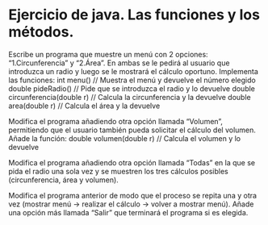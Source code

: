 # Ejercicio de java. Las funciones y los métodos. 

Escribe un programa que muestre un menú con 2 opciones: “1.Circunferencia” y “2.Área”.
En ambas se le pedirá al usuario que introduzca un radio y luego se le mostrará el cálculo oportuno. Implementa las funciones:
	int menu() // Muestra el menú y devuelve el número elegido
	double pideRadio() // Pide que se introduzca el radio y lo devuelve
	double circunferencia(double r) // Calcula la circunferencia y la devuelve
	double area(double r) // Calcula el área y la devuelve

Modifica el programa añadiendo otra opción llamada “Volumen”, permitiendo que el usuario también pueda solicitar el cálculo del volumen. Añade la función:
	double volumen(double r) // Calcula el volumen y lo devuelve

Modifica el programa añadiendo otra opción llamada “Todas” en la que se pida el radio una sola vez y se muestren los tres cálculos posibles (circunferencia, área y volumen).

Modifica el programa anterior de modo que el proceso se repita una y otra vez (mostrar menú -> realizar el cálculo -> volver a mostrar menú). Añade una opción más llamada “Salir” que terminará el programa si es elegida.
